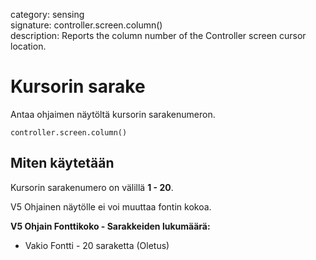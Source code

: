 category: sensing  
signature: controller.screen.column()  
description: Reports the column number of the Controller screen cursor location.

# Kursorin sarake
 
Antaa ohjaimen näytöltä kursorin sarakenumeron.

```don
controller.screen.column()
```

## Miten käytetään

Kursorin sarakenumero on välillä **1 - 20**.

V5 Ohjainen näytölle ei voi muuttaa fontin kokoa.

**V5 Ohjain Fonttikoko - Sarakkeiden lukumäärä:**

* Vakio Fontti - 20 saraketta (Oletus)
	
<advanced>
</advanced>
